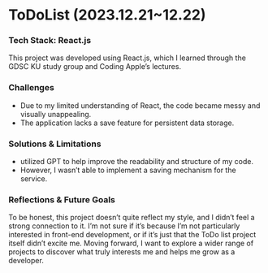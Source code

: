 # ToDoList (2023.12.21~12.22)

### Tech Stack: React.js

This project was developed using React.js, which I learned through the GDSC KU study group and Coding Apple’s lectures.

### Challenges

- Due to my limited understanding of React, the code became messy and visually unappealing.
- The application lacks a save feature for persistent data storage.

### Solutions & Limitations

- utilized GPT to help improve the readability and structure of my code.
- However, I wasn’t able to implement a saving mechanism for the service.

### Reflections & Future Goals

To be honest, this project doesn’t quite reflect my style, and I didn’t feel a strong connection to it.
I’m not sure if it’s because I’m not particularly interested in front-end development, or if it’s just that the ToDo list project itself didn’t excite me. Moving forward, I want to explore a wider range of projects to discover what truly interests me and helps me grow as a developer.
